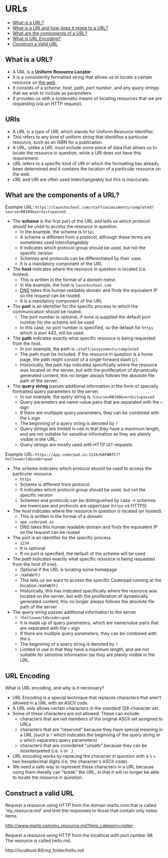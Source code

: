 # URLs

- [What is a URL?](#what-is-a-url)
- [What is a URI and how does it relate to a URL?](#uris)
- [What are the components of a URL?](#what-are-the-components-of-a-url)
- [What is URL Encoding?](#url-encoding)
- [Construct a Valid URL](#construct-a-valid-url)

## What is a URL?

- A URL is a **Uniform Resource Locator**
- It is a consistently formatted string that allows us to _locate_ a certain resource on [the web](../study_guide/internet.md#what-is-the-web?).
- It consists of a _scheme_, _host_, _path_, _port number_, and any _query strings_ that we wish to include as parameters.
- It provides us with a systematic means of locating resources that we are requesting (via an HTTP request).

## URIs

- A URL is a _type_ of URI, which stands for Uniform Resource Identifier.
- This refers to any kind of uniform string that identifies a particular resource, such as an ISBN for a publication.
- A URL, unlike a URI, _must_ include some piece of data that allows us to locate the resource in question, while a URI does not have this requirement.
- URL refers to a specific kind of URI in which the formatting has already been determined and it contains the location of a particular resource on the web.
- URL and URI are often used interchangeably but this is inaccurate.

## What are the components of a URL?

Example URL: `https://launchschool.com/staff/assessments/completed?course=RB109&verdict=passed`

- The **scheme** is the first part of the URL and tells us which protocol should be used to access the resource in question.
  - In the example, the scheme is `https`
  - A scheme is different from a protocol, although these terms are sometimes used interchangeably
  - It indicates which protocol group should be used, but not the specific version
  - Schemes and protocols can be differentiated by their case.
  - It is a mandatory component of the URL
- The **host** indicates where the resource in question is located (i.e. hosted).
  - This is written in the format of a _domain name_.
  - In the example, the host is `launchschool.com`
  - [DNS](../study_guide/lower_level_protocols.md#dns) takes this human readable domain and finds the equivalent IP so the request can be routed.
  - It is a mandatory component of the URL
- The **port** is an identifier for the specific process to which the communication should be routed.
  - The port number is optional, if none is supplied the default port number for the scheme will be used
  - In this case, no port number is specified, so the default for `https` which is port 443, will be used.
- The **path** indicates exactly what specific resource is being requested from the host.
  - In our example, the path is `/staff/assessments/completed`
  - The path must be included. If the resource in question is a home page, the path might consist of a single forward slash (`/`).
  - Historically, the path has indicated specifically where the resource was located on the server, but with the proliferation of dynamically generated content, this no longer always follows the absolute file path of the server.
- The **query string** passes additional information in the form of specially formatted query parameters to the server.
  - In our example, the query string is `?course=RB109&verdict=passed`
  - Query parameters are name-value pairs that are separated with the `=` sign
  - If there are multipple query parameters, they can be combined with the `&` sign
  - The beginning of a query string is denoted by `?`
  - Query strings are limited in use in that they have a maximum length, and are not suitable for sensitive information as they are plainly visible in the URL.
  - Query strings are mostly used with HTTP `GET` requests

Example URL: `https://app.coderpad.io:1234/KAFWN7FJ?hello=world&coder=pad`

* The *scheme* indicates which protocol should be used to access the particular resource
  * `https`
  * Scheme is different from protocol
  * It indicates which protocol group should be used, but not the specific version
  * Schemes and protocols can be distinguished by case -> schemes are lowercase and protocols are uppercase (`https` vs HTTPS)
* The *host* indicates where the resource in question is located (or hosted).
  * This is written in the format of a *domain*
  * `app.coderpad.io`
  * DNS takes this human readable domain and finds the equivalent IP so the request can be routed
* The *port* is an identifier for the specific process
  * `1234`
  * It is optional
  * If no port is specified, the default of the scheme will be used
* The *path* indicates exactly what specific resource is being requested from the host (if one).
  * Optional if the URL is locating some homepage
  * `/KAFWN7FJ`
  * This tells us we want to access the specific Coderpad running at the location `/KAFWN7FJ`
  * Historically, this has indicated specifically where the resource was located on the server, but with the proliferation of dynamically generated content, this no longer always follows the absolute file path of the server
* The *query string* passes additional information to the server
  * `?hello=world&coder=pad`
  * It is made up of query parameters, which are name/value pairs that are separated with the `=` sign
  * If there are multiple query parameters, they can be combined with the `&`
  * The beginning of a query string is denoted by `?`
  * Limited in use in that they have a maximum length, and are not suitable for sensitive information (as they are plainly visible in the URL.


## URL Encoding

What is URL encoding, and why is it necessary?

- URL Encoding is a special technique that replaces characters that aren't allowed in a URL with an ASCII code.
- A URL only allows certain characters in the standard 128-character set.
- Some of these characters are not allowed. These can include:
  - characters that are not members of the original ASCII set assigned to URLs
  - characters that are "reserved" because they have special meaning in a URL (such a `?` which indicates the beginning of the query string or `&` which separates query parameters)
  - characters that are considered "unsafe" because they can be misinterpreted (i.e. `%` or ` `)
- URL encoding works by replacing the character in question with a `%` + two hexadecimal digits (i.e. the character's ASCII code).
- We need a safe way to represent these characters in a URL because using them literally can "break" the URL, in that it will no longer be able to locate the resource in question.

## Construct a valid URL
Request a resource using HTTP from the domain marts.com that is called 'my_resource.md' and limit the responses to those that contain only notes items.

http://www.marts.com/my_resource.md?item_category=notes

Request a resource using HTTP from the localhost with port number 88. The resource is called hello.md.

http://localhost:88/my_folder/hello.md